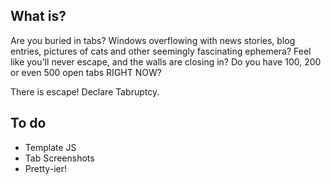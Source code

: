 ## What is?

Are you buried in tabs? Windows overflowing with news stories, blog entries, pictures of cats and other seemingly fascinating ephemera? Feel like you'll never escape, and the walls are closing in? Do you have 100, 200 or even 500 open tabs RIGHT NOW?

There is escape! Declare Tabruptcy.


## To do
- Template JS
- Tab Screenshots
- Pretty-ier! 